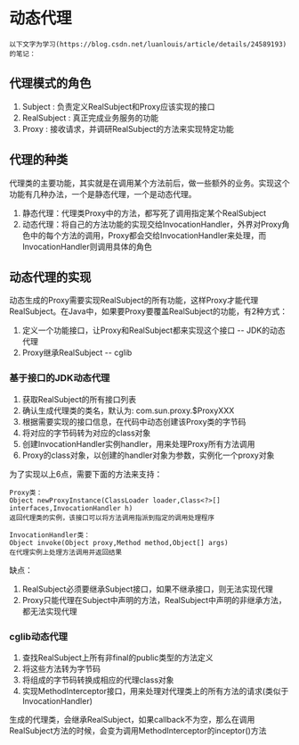 # 动态代理

```$xslt
以下文字为学习(https://blog.csdn.net/luanlouis/article/details/24589193)的笔记：
```
## 代理模式的角色
1. Subject : 负责定义RealSubject和Proxy应该实现的接口   
2. RealSubject : 真正完成业务服务的功能
3. Proxy : 接收请求，并调研RealSubject的方法来实现特定功能

## 代理的种类
代理类的主要功能，其实就是在调用某个方法前后，做一些额外的业务。实现这个功能有几种办法，一个是静态代理，一个是动态代理。

1. 静态代理：代理类Proxy中的方法，都写死了调用指定某个RealSubject
2. 动态代理：将自己的方法功能的实现交给InvocationHandler，外界对Proxy角色中的每个方法的调用，Proxy都会交给InvocationHandler来处理，而InvocationHandler则调用具体的角色

## 动态代理的实现
动态生成的Proxy需要实现RealSubject的所有功能，这样Proxy才能代理RealSubject。在Java中，如果要Proxy要覆盖RealSubject的功能，有2种方式：
1. 定义一个功能接口，让Proxy和RealSubject都来实现这个接口 -- JDK的动态代理
2. Proxy继承RealSubject -- cglib

### 基于接口的JDK动态代理
1. 获取RealSubject的所有接口列表
2. 确认生成代理类的类名，默认为: com.sun.proxy.$ProxyXXX
3. 根据需要实现的接口信息，在代码中动态创建该Proxy类的字节码
4. 将对应的字节码转为对应的class对象
5. 创建InvocationHandler实例handler，用来处理Proxy所有方法调用
6. Proxy的class对象，以创建的handler对象为参数，实例化一个proxy对象

为了实现以上6点，需要下面的方法来支持：
```
Proxy类：
Object newProxyInstance(ClassLoader loader,Class<?>[] interfaces,InvocationHandler h)
返回代理类的实例，该接口可以将方法调用指派到指定的调用处理程序
```
```
InvocationHandler类：
Object invoke(Object proxy,Method method,Object[] args)
在代理实例上处理方法调用并返回结果
```

缺点：
1. RealSubject必须要继承Subject接口，如果不继承接口，则无法实现代理
2. Proxy只能代理在Subject中声明的方法，RealSubject中声明的非继承方法，都无法实现代理

### cglib动态代理
1. 查找RealSubject上所有非final的public类型的方法定义
2. 将这些方法转为字节码
3. 将组成的字节码转换成相应的代理class对象
4. 实现MethodInterceptor接口，用来处理对代理类上的所有方法的请求(类似于InvocationHandler)

生成的代理类，会继承RealSubject，如果callback不为空，那么在调用RealSubject方法的时候，会变为调用MethodInterceptor的inceptor()方法



